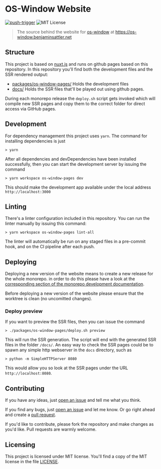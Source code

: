 # OS-Window Website
[![push-trigger](https://github.com/benjaminsattler/os-window-mono/actions/workflows/trigger-push.yml/badge.svg)](https://github.com/benjaminsattler/os-window-mono/actions/workflows/trigger-push.yml)
![MIT License](https://img.shields.io/github/license/benjaminsattler/os-window-mono)

> The source behind the website for [os-window] at https://os-window.benjaminsattler.net

## Structure

This project is based on [nuxt.js](https://nuxtjs.org/) and runs on github pages based on this repository.
In this repository you'll find both the development files and the SSR rendered output:
- [packages/os-window-pages/](./packages/os-window-pages/) Holds the development files
- [docs/](./docs/) Holds the SSR files that'll be played out using github pages.

During each monorepo release the `deploy.sh` script gets invoked which will compile new SSR pages and copy them to the correct folder for direct access via GitHub pages.

## Development

For dependency management this project uses `yarn`. The command for installing dependencies is just

```shell
> yarn
```

After all dependencies and devDependencies have been installed successfully, then you can start the development server by issuing the command

```shell
> yarn workspace os-window-pages dev
```

This should make the development app available under the local address `http://localhost:3000`

## Linting

There's a linter configuration included in this repository. You can run the linter manually by issuing this command:

```shell
> yarn workspace os-window-pages lint-all
```

The linter will automatically be run on any staged files in a pre-commit hook, and on the CI pipeline after each push.

## Deploying

Deploying a new version of the website means to create a new release for the whole monorepo. in order to do this please have a look at the [corresponding section of the monorepo development documentation](../../DEVELOPMENT.md#releases).

Before deploying a new version of the website please ensure that the worktree is clean (no uncomitted changes). 

### Deploy preview

If you want to preview the SSR files, then you can issue the command
```shell
> ./packages/os-window-pages/deploy.sh preview
```

This will run the SSR generation. The script will end with the generated SSR files in the folder `/docs/`. An easy way to check the SSR pages could be to spawn any simple http webserver in the `docs` directory, such as

```shell
> python -m SimpleHTTPServer 8080
````

This would allow you so look at the SSR pages under the URL `http://localhost:8080`.

## Contributing
If you have any ideas, just [open an issue][issues] and tell me what you think.

If you find any bugs, just [open an issue][issues] and let me know. Or go right ahead and create a [pull request][pulls].

If you'd like to contribute, please fork the repository and make changes as
you'd like. Pull requests are warmly welcome.

## Licensing

This project is licensed under MIT license. You'll find a copy of the MIT license in the file [LICENSE](LICENSE).

[issues]:https://github.com/benjaminsattler/os-window-mono/issues/new
[pulls]:https://github.com/benjaminsattler/os-window-mono/pulls
[os-window]:https://github.com/benjaminsattler/os-window-mono
